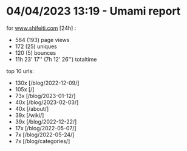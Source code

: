 # 04/04/2023 13:19 - Umami report
for www.shifeiti.com [24h] :

 - 564 (193) page views
 - 172 (25) uniques
 - 120 (5) bounces
 - 11h 23' 17'' (7h 12' 26'') totaltime


top 10 urls:
 - 130x [/blog/2022-12-09/]
 - 105x [/]
 - 73x [/blog/2023-01-12/]
 - 40x [/blog/2023-02-03/]
 - 40x [/about/]
 - 39x [/wiki/]
 - 39x [/blog/2022-12-22/]
 - 17x [/blog/2022-05-07/]
 - 7x [/blog/2022-05-24/]
 - 7x [/blog/categories/]


